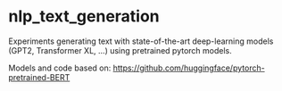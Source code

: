 # nlp_text_generation

Experiments generating text with state-of-the-art deep-learning models (GPT2, Transformer XL, ...)
using pretrained pytorch models.

Models and code based on: https://github.com/huggingface/pytorch-pretrained-BERT
